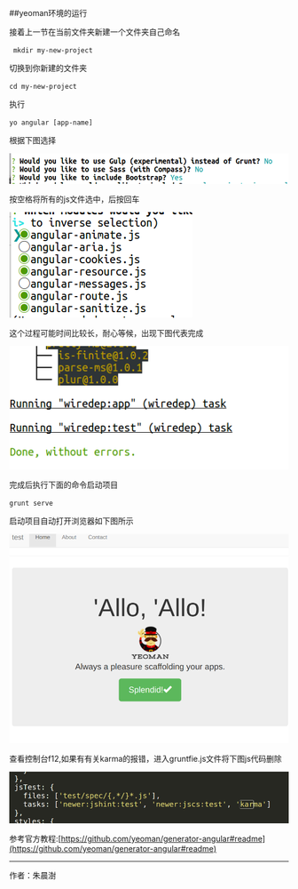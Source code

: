 
##yeoman环境的运行

接着上一节在当前文件夹新建一个文件夹自己命名

` mkdir my-new-project`

切换到你新建的文件夹

`cd my-new-project`

执行

`yo angular [app-name]`

根据下图选择

![](image/yoangular1.png) 

按空格将所有的js文件选中，后按回车

![](image/yoangular2.png) 

这个过程可能时间比较长，耐心等候，出现下图代表完成

![](image/yoangular3.png) 

完成后执行下面的命令启动项目

`grunt serve`

启动项目自动打开浏览器如下图所示

![](image/startprojet.png) 

查看控制台f12,如果有有关karma的报错，进入gruntfie.js文件将下图js代码删除

![](image/2017-10-2022-31-32.png) 

参考官方教程:[https://github.com/yeoman/generator-angular#readme](https://github.com/yeoman/generator-angular#readme) 

---

作者：朱晨澍